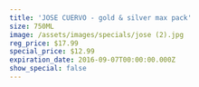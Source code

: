 ```yaml
---
title: 'JOSE CUERVO - gold & silver max pack'
size: 750ML
image: /assets/images/specials/jose (2).jpg
reg_price: $17.99
special_price: $12.99
expiration_date: 2016-09-07T00:00:00.000Z
show_special: false
---
```



